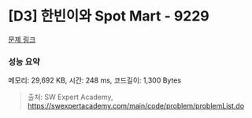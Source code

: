 # [D3] 한빈이와 Spot Mart - 9229 

[문제 링크](https://swexpertacademy.com/main/code/problem/problemDetail.do?contestProbId=AW8Wj7cqbY0DFAXN) 

### 성능 요약

메모리: 29,692 KB, 시간: 248 ms, 코드길이: 1,300 Bytes



> 출처: SW Expert Academy, https://swexpertacademy.com/main/code/problem/problemList.do